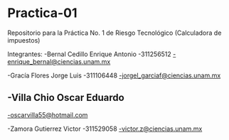 # Practica-01
Repositorio para la Práctica No. 1 de Riesgo Tecnológico (Calculadora de impuestos)

Integrantes:
-Bernal Cedillo Enrique Antonio
-311256512
-enrique_bernal@ciencias.unam.mx

-Gracía Flores Jorge Luis
-311106448
-jorgel_garciaf@ciencias.unam.mx

-Villa Chio Oscar Eduardo
-
-oscarvilla55@hotmail.com


-Zamora Gutierrez Victor
-311529058
-victor.z@ciencias.unam.mx
